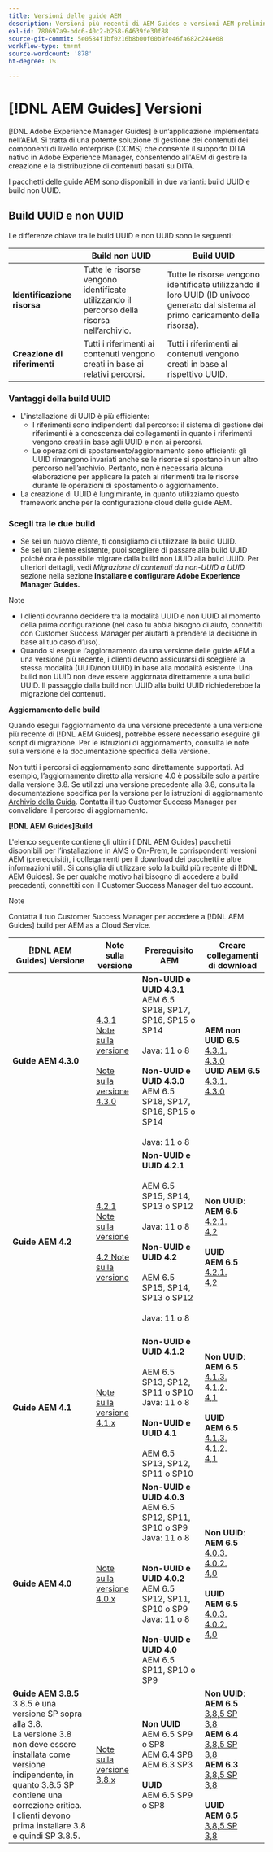 ```yaml
---
title: Versioni delle guide AEM
description: Versioni più recenti di AEM Guides e versioni AEM preliminari
exl-id: 780697a9-bdc6-40c2-b258-64639fe30f88
source-git-commit: 5e0584f1bf0216b8b00f00b9fe46fa682c244e08
workflow-type: tm+mt
source-wordcount: '878'
ht-degree: 1%

---
```


# [!DNL AEM Guides] Versioni

[!DNL Adobe Experience Manager Guides] è un’applicazione implementata nell’AEM. Si tratta di una potente soluzione di gestione dei contenuti dei componenti di livello enterprise (CCMS) che consente il supporto DITA nativo in Adobe Experience Manager, consentendo all&#39;AEM di gestire la creazione e la distribuzione di contenuti basati su DITA.

I pacchetti delle guide AEM sono disponibili in due varianti: build UUID e build non UUID.

## Build UUID e non UUID

Le differenze chiave tra le build UUID e non UUID sono le seguenti:

|  | Build non UUID | Build UUID |
|---|---|---|
| **Identificazione risorsa** | Tutte le risorse vengono identificate utilizzando il percorso della risorsa nell’archivio. | Tutte le risorse vengono identificate utilizzando il loro UUID (ID univoco generato dal sistema al primo caricamento della risorsa). |
| **Creazione di riferimenti** | Tutti i riferimenti ai contenuti vengono creati in base ai relativi percorsi. | Tutti i riferimenti ai contenuti vengono creati in base al rispettivo UUID. |

### Vantaggi della build UUID

* L&#39;installazione di UUID è più efficiente:
   * I riferimenti sono indipendenti dal percorso: il sistema di gestione dei riferimenti è a conoscenza dei collegamenti in quanto i riferimenti vengono creati in base agli UUID e non ai percorsi.
   * Le operazioni di spostamento/aggiornamento sono efficienti: gli UUID rimangono invariati anche se le risorse si spostano in un altro percorso nell’archivio. Pertanto, non è necessaria alcuna elaborazione per applicare la patch ai riferimenti tra le risorse durante le operazioni di spostamento o aggiornamento.
* La creazione di UUID è lungimirante, in quanto utilizziamo questo framework anche per la configurazione cloud delle guide AEM.


### Scegli tra le due build

* Se sei un nuovo cliente, ti consigliamo di utilizzare la build UUID.
* Se sei un cliente esistente, puoi scegliere di passare alla build UUID poiché ora è possibile migrare dalla build non UUID alla build UUID. Per ulteriori dettagli, vedi *Migrazione di contenuti da non-UUID a UUID* sezione nella sezione **Installare e configurare Adobe Experience Manager Guides.**

>[!NOTE]
>
>* I clienti dovranno decidere tra la modalità UUID e non UUID al momento della prima configurazione (nel caso tu abbia bisogno di aiuto, connettiti con Customer Success Manager per aiutarti a prendere la decisione in base al tuo caso d’uso).
>* Quando si esegue l’aggiornamento da una versione delle guide AEM a una versione più recente, i clienti devono assicurarsi di scegliere la stessa modalità (UUID/non UUID) in base alla modalità esistente. Una build non UUID non deve essere aggiornata direttamente a una build UUID. Il passaggio dalla build non UUID alla build UUID richiederebbe la migrazione dei contenuti.

**Aggiornamento delle build**

Quando esegui l’aggiornamento da una versione precedente a una versione più recente di [!DNL AEM Guides], potrebbe essere necessario eseguire gli script di migrazione. Per le istruzioni di aggiornamento, consulta le note sulla versione e la documentazione specifica della versione.

Non tutti i percorsi di aggiornamento sono direttamente supportati. Ad esempio, l’aggiornamento diretto alla versione 4.0 è possibile solo a partire dalla versione 3.8. Se utilizzi una versione precedente alla 3.8, consulta la documentazione specifica per la versione per le istruzioni di aggiornamento [Archivio della Guida](https://helpx.adobe.com/xml-documentation-for-experience-manager/archive.html).
Contatta il tuo Customer Success Manager per convalidare il percorso di aggiornamento.

**[!DNL AEM Guides]Build**

L&#39;elenco seguente contiene gli ultimi [!DNL AEM Guides] pacchetti disponibili per l’installazione in AMS o On-Prem, le corrispondenti versioni AEM (prerequisiti), i collegamenti per il download dei pacchetti e altre informazioni utili. Si consiglia di utilizzare solo la build più recente di [!DNL AEM Guides]. Se per qualche motivo hai bisogno di accedere a build precedenti, connettiti con il Customer Success Manager del tuo account.

>[!NOTE]
>
>Contatta il tuo Customer Success Manager per accedere a [!DNL AEM Guides] build per AEM as a Cloud Service.

| [!DNL AEM Guides] Versione | Note sulla versione | Prerequisito AEM | Creare collegamenti di download |
|---|---|---|---|
| **Guide AEM 4.3.0** | [4.3.1 Note sulla versione](./release-notes-4.3.1.md)<br><br>[Note sulla versione 4.3.0](./release-notes-4.3.md) | **Non-UUID e UUID 4.3.1** <br>AEM 6.5 SP18, SP17, SP16, SP15 o SP14 <br><br>   Java: 11 o 8 <br><br> **Non-UUID e UUID 4.3.0** <br>AEM 6.5 SP18, SP17, SP16, SP15 o SP14 <br><br>   Java: 11 o 8 | **AEM non UUID 6.5** <br> [4.3.1.](https://experience.adobe.com/#/downloads/content/software-distribution/en/aem.html?package=%2Fcontent%2Fsoftware-distribution%2Fen%2Fdetails.html%2Fcontent%2Fdam%2Faem%2Fpublic%2Faemdox%2F4-3-1%2Fcom.adobe.fmdita-6.5-4.3.1.390.zip) <br> [4.3.0](https://experience.adobe.com/#/downloads/content/software-distribution/en/aem.html?package=%2Fcontent%2Fsoftware-distribution%2Fen%2Fdetails.html%2Fcontent%2Fdam%2Faem%2Fpublic%2Faemdox%2F4-3%2Fcom.adobe.fmdita-6.5-4.3.0.347.zip)<br> **UUID AEM 6.5** <br> [4.3.1.](https://experience.adobe.com/#/downloads/content/software-distribution/en/aem.html?package=%2Fcontent%2Fsoftware-distribution%2Fen%2Fdetails.html%2Fcontent%2Fdam%2Faem%2Fpublic%2Faemdox%2F4-3-1%2Fcom.adobe.fmdita-6.5-uuid-4.3.1.390.zip)<br>[4.3.0](https://experience.adobe.com/#/downloads/content/software-distribution/en/aem.html?package=%2Fcontent%2Fsoftware-distribution%2Fen%2Fdetails.html%2Fcontent%2Fdam%2Faem%2Fpublic%2Faemdox%2F4-3%2Fcom.adobe.fmdita-6.5-uuid-4.3.0.347.zip) |
| **Guide AEM 4.2** | [4.2.1 Note sulla versione](/help/product-guide/release-info/release-notes-4.2.1.md)<br> <br> [4.2 Note sulla versione](/help/product-guide/release-info/release-notes-4.2.md) | **Non-UUID e UUID 4.2.1**<br><br> AEM 6.5 SP15, SP14, SP13 o SP12 <br><br>Java: 11 o 8 <br><br>**Non-UUID e UUID 4.2**<br><br> AEM 6.5 SP15, SP14, SP13 o SP12 <br><br>Java: 11 o 8<br><br> | **Non UUID**: <br> **AEM 6.5** <br>[4.2.1.](https://experience.adobe.com/#/downloads/content/software-distribution/en/aem.html?package=%2Fcontent%2Fsoftware-distribution%2Fen%2Fdetails.html%2Fcontent%2Fdam%2Faem%2Fpublic%2Faemdox%2F4-2-1%2F4-2-1-non-uuid%2Fcom.adobe.fmdita-6.5-4.2.1.270.zip)<br>[4,2](https://experience.adobe.com/#/downloads/content/software-distribution/en/aem.html?package=%2Fcontent%2Fsoftware-distribution%2Fen%2Fdetails.html%2Fcontent%2Fdam%2Faem%2Fpublic%2Faemdox%2F4-2%2F4-2-non-uuid%2Fcom.adobe.fmdita-6.5-4.2.229.zip)<br><br> **UUID** <br>**AEM 6.5** <br>[4.2.1.](https://experience.adobe.com/#/downloads/content/software-distribution/en/aem.html?package=%2Fcontent%2Fsoftware-distribution%2Fen%2Fdetails.html%2Fcontent%2Fdam%2Faem%2Fpublic%2Faemdox%2F4-2-1%2F4-2-1-uuid%2Fcom.adobe.fmdita-6.5-uuid-4.2.1.270.zip)<br>[4,2](https://experience.adobe.com/#/downloads/content/software-distribution/en/aem.html?package=%2Fcontent%2Fsoftware-distribution%2Fen%2Fdetails.html%2Fcontent%2Fdam%2Faem%2Fpublic%2Faemdox%2F4-2%2F4-2-uuid%2Fcom.adobe.fmdita-6.5-uuid-4.2.229.zip)<br> |
| **Guide AEM 4.1** | [Note sulla versione 4.1.x](/help/product-guide/release-info/release-notes-4.1.md) | **Non-UUID e UUID 4.1.2**<br><br> AEM 6.5 SP13, SP12, SP11 o SP10 <br>Java: 11 o 8 <br><br>**Non-UUID e UUID 4.1**<br><br> AEM 6.5 SP13, SP12, SP11 o SP10 | **Non UUID**: <br> **AEM 6.5** <br>[4.1.3.](https://experience.adobe.com/#/downloads/content/software-distribution/en/aem.html?package=%2Fcontent%2Fsoftware-distribution%2Fen%2Fdetails.html%2Fcontent%2Fdam%2Faem%2Fpublic%2Faemdox%2F4-1-3%2F4-1-3-non-uuid%2Fcom.adobe.fmdita-6.5-sp-4.1.3.2.zip)<br>[4.1.2.](https://experience.adobe.com/#/downloads/content/software-distribution/en/aem.html?package=%2Fcontent%2Fsoftware-distribution%2Fen%2Fdetails.html%2Fcontent%2Fdam%2Faem%2Fpublic%2Faemdox%2F4-1-2%2F4-1-2-non-uuid%2Fcom.adobe.fmdita-6.5-sp-4.1.2.11.zip)<br>[4,1](https://experience.adobe.com/#/downloads/content/software-distribution/en/aem.html?package=%2Fcontent%2Fsoftware-distribution%2Fen%2Fdetails.html%2Fcontent%2Fdam%2Faem%2Fpublic%2Faemdox%2F4-1%2F4-1-non-uuid%2Fcom.adobe.fmdita-6.5-4.1.159.zip)<br><br> **UUID** <br>**AEM 6.5** <br>[4.1.3.](https://experience.adobe.com/#/downloads/content/software-distribution/en/aem.html?package=%2Fcontent%2Fsoftware-distribution%2Fen%2Fdetails.html%2Fcontent%2Fdam%2Faem%2Fpublic%2Faemdox%2F4-1-3%2F4-1-3-uuid%2Fcom.adobe.fmdita.uuid-6.5-sp-4.1.3.2.zip)<br>[4.1.2.](https://experience.adobe.com/#/downloads/content/software-distribution/en/aem.html?package=%2Fcontent%2Fsoftware-distribution%2Fen%2Fdetails.html%2Fcontent%2Fdam%2Faem%2Fpublic%2Faemdox%2F4-1-2%2F4-1-2-uuid%2Fcom.adobe.fmdita.uuid-6.5-sp-4.1.2.11.zip)<br>[4,1](https://experience.adobe.com/#/downloads/content/software-distribution/en/aem.html?package=%2Fcontent%2Fsoftware-distribution%2Fen%2Fdetails.html%2Fcontent%2Fdam%2Faem%2Fpublic%2Faemdox%2F4-1%2F4-1-uuid%2Fcom.adobe.fmdita-6.5-uuid-4.1.159.zip) |
| **Guide AEM 4.0** | [Note sulla versione 4.0.x](https://helpx.adobe.com/xml-documentation-for-experience-manager/release-note/release-notes-xml-documentation-solution-4-0.html) | **Non-UUID e UUID 4.0.3**<br> AEM 6.5 SP12, SP11, SP10 o SP9 <br>Java: 11 o 8 <br><br> <br>**Non-UUID e UUID 4.0.2** <br> AEM 6.5 SP12, SP11, SP10 o SP9 <br>Java: 11 o 8 <br><br> **Non-UUID e UUID 4.0** <br> AEM 6.5 SP11, SP10 o SP9 | **Non UUID**: <br> **AEM 6.5** <br>[4.0.3.](https://experience.adobe.com/#/downloads/content/software-distribution/en/aem.html?package=%2Fcontent%2Fsoftware-distribution%2Fen%2Fdetails.html%2Fcontent%2Fdam%2Faem%2Fpublic%2Faemdox%2F4-0-3%2F4-0-2-non-uuid%2Fcom.adobe.fmdita-6.5-hotfix-4.0.3.1.zip)<br>[4.0.2.](https://experience.adobe.com/#/downloads/content/software-distribution/en/aem.html?package=%2Fcontent%2Fsoftware-distribution%2Fen%2Fdetails.html%2Fcontent%2Fdam%2Faem%2Fpublic%2Faemdox%2F4-0-2%2F4-0-2-non-uuid%2Fcom.adobe.fmdita-6.5-sp-4.0.2.10.zip)  <br> [4,0](https://experience.adobe.com/#/downloads/content/software-distribution/en/aem.html?package=/content/software-distribution/en/details.html/content/dam/aem/public/aemdox/4-0/4-0-non-uuid/com.adobe.fmdita-6.5-4.0.70.zip)  <br><br> **UUID** <br>**AEM 6.5**  <br>[4.0.3.](https://experience.adobe.com/#/downloads/content/software-distribution/en/aem.html?package=%2Fcontent%2Fsoftware-distribution%2Fen%2Fdetails.html%2Fcontent%2Fdam%2Faem%2Fpublic%2Faemdox%2F4-0-3%2F4-0-3-uuid%2Fcom.adobe.fmdita.uuid-6.5-hotfix-4.0.3.1.zip) <br>[4.0.2.](https://experience.adobe.com/#/downloads/content/software-distribution/en/aem.html?package=%2Fcontent%2Fsoftware-distribution%2Fen%2Fdetails.html%2Fcontent%2Fdam%2Faem%2Fpublic%2Faemdox%2F4-0-2%2F4-0-2-uuid%2Fcom.adobe.fmdita.uuid-6.5-sp-4.0.2.10.zip)<br> [4,0](https://experience.adobe.com/#/downloads/content/software-distribution/en/aem.html?package=/content/software-distribution/en/details.html/content/dam/aem/public/aemdox/4-0/4-0-uuid/com.adobe.fmdita-6.5-uuid-4.0.70.zip) |
| **Guide AEM 3.8.5** <br> 3.8.5 è una versione SP sopra alla 3.8. <br>La versione 3.8 non deve essere installata come versione indipendente, in quanto 3.8.5 SP contiene una correzione critica. <br>I clienti devono prima installare 3.8 e quindi SP 3.8.5. | [Note sulla versione 3.8.x](https://helpx.adobe.com/xml-documentation-for-experience-manager/release-note/release-notes-xml-documentation-solution-3-8.html) | **Non UUID** <br> AEM 6.5 SP9 o SP8 <br> AEM 6.4 SP8 <br> AEM 6.3 SP3 <br><br> **UUID** <br> AEM 6.5 SP9 o SP8 | **Non UUID**: <br> **AEM 6.5** <br> [3,8,5 SP](https://experience.adobe.com/#/downloads/content/software-distribution/en/aem.html?package=/content/software-distribution/en/details.html/content/dam/aem/public/aemdox/3-8-5/com.adobe.fmdita-6.5-hotfix-3.8.5.2.zip) <br>[3,8](https://experience.adobe.com/#/downloads/content/software-distribution/en/aem.html?package=/content/software-distribution/en/details.html/content/dam/aem/public/aemdox/3-8/com.adobe.fmdita-6.5-3.8.166.zip)<br> **AEM 6.4** <br> [3,8,5 SP](https://experience.adobe.com/#/downloads/content/software-distribution/en/aem.html?package=/content/software-distribution/en/details.html/content/dam/aem/public/aemdox/3-8-5/com.adobe.fmdita-6.4-hotfix-3.8.5.1.zip) <br>[3,8](https://experience.adobe.com/#/downloads/content/software-distribution/en/aem.html?package=/content/software-distribution/en/details.html/content/dam/aem/public/aemdox/3-8/com.adobe.fmdita-6.4-3.8.166.zip) <br> **AEM 6.3** <br> [3,8,5 SP](https://experience.adobe.com/#/downloads/content/software-distribution/en/aem.html?package=/content/software-distribution/en/details.html/content/dam/aem/public/aemdox/3-8-5/com.adobe.fmdita-6.3-hotfix-3.8.5.1.zip) <br>[3,8](https://experience.adobe.com/#/downloads/content/software-distribution/en/aem.html?package=/content/software-distribution/en/details.html/content/dam/aem/public/aemdox/3-8/com.adobe.fmdita-6.3-3.8.166.zip) <br><br> **UUID** <br>**AEM 6.5** <br> [3,8,5 SP](https://experience.adobe.com/#/downloads/content/software-distribution/en/aem.html?package=/content/software-distribution/en/details.html/content/dam/aem/public/aemdox/3-8-5uuid/com.adobe.fmdita.uuid-6.5-hotfix-3.8.5.2.zip) <br> [3,8](https://experience.adobe.com/#/downloads/content/software-distribution/en/aem.html?package=/content/software-distribution/en/details.html/content/dam/aem/public/aemdox/3-8uuid/com.adobe.fmdita.uuid-6.5-3.8.168.zip) |
